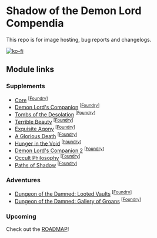 # Shadow of the Demon Lord Compendia

This repo is for image hosting, bug reports and changelogs.

[![ko-fi](https://ko-fi.com/img/githubbutton_sm.svg)](https://ko-fi.com/A0A6KSAKW)

## Module links

### Supplements

- [Core](https://www.drivethrurpg.com/product/434280/Shadow-of-the-Demon-Lord-Compendia-Core-for-Foundry-VTT?src=GitHub) <sup>[[Foundry](https://foundryvtt.com/packages/sdlc-1000)]</sup>
- [Demon Lord's Companion](https://www.drivethrurpg.com/product/437992/Shadow-of-the-Demon-Lord-Compendia-Demon-Lords-Companion-for-Foundry-VTT?src=GitHub) <sup>[[Foundry](https://foundryvtt.com/packages/sdlc-1001)]</sup>
- [Tombs of the Desolation](https://www.drivethrurpg.com/en/product/508650/Shadow-of-the-Demon-Lord-Compendia-Tombs-of-the-Desolation-for-Foundry-VTT?src=GitHub) <sup>[[Foundry](https://foundryvtt.com/packages/sdlc-1013)]</sup>
- [Terrible Beauty](https://www.drivethrurpg.com/en/product/479635/Shadow-of-the-Demon-Lord-Compendia-Terrible-Beauty-for-Foundry-VTT?src=GitHub) <sup>[[Foundry](https://foundryvtt.com/packages/sdlc-1014)]</sup>
- [Exquisite Agony](https://www.drivethrurpg.com/product/494509/Shadow-of-the-Demon-Lord-Compendia-Exquisite-Agony-for-Foundry-VTT?src=GitHub) <sup>[[Foundry](https://foundryvtt.com/packages/sdlc-1015)]</sup>
- [A Glorious Death](https://www.drivethrurpg.com/product/500707/Shadow-of-the-Demon-Lord-Compendia-A-Glorious-Death-for-Foundry-VTT?src=GitHub) <sup>[[Foundry](https://foundryvtt.com/packages/sdlc-1021)]</sup>
- [Hunger in the Void](https://www.drivethrurpg.com/product/467312/Shadow-of-the-Demon-Lord-Compendia-Hunger-in-the-Void-for-Foundry-VTT?src=GitHub) <sup>[[Foundry](https://foundryvtt.com/packages/sdlc-1024)]</sup>
- [Demon Lord's Companion 2](https://www.drivethrurpg.com/product/472618/Shadow-of-the-Demon-Lord-Compendia-Demon-Lord-s-Companion-2-for-Foundry-VTT?src=GitHub) <sup>[[Foundry](https://foundryvtt.com/packages/sdlc-1732)]</sup>
- [Occult Philosophy](https://www.drivethrurpg.com/product/452379/Shadow-of-the-Demon-Lord-Compendia-Occult-Philosophy-for-Foundry-VTT?src=GitHub) <sup>[[Foundry](https://foundryvtt.com/packages/sdlc-1912)]</sup>
- [Paths of Shadow](https://www.drivethrurpg.com/product/453756/Shadow-of-the-Demon-Lord-Compendia-Paths-of-Shadow-for-Foundry-VTT?src=GitHub) <sup>[[Foundry](https://foundryvtt.com/packages/sdlc-b482)]</sup>

### Adventures
- [Dungeon of the Damned: Looted Vaults](https://www.drivethrurpg.com/product/483516/Shadow-of-the-Demon-Lord-Compendia-Dungeon-of-the-Damned-Looted-Vaults-for-Foundry-VTT?src=GitHub) <sup>[[Foundry](https://foundryvtt.com/packages/sdlc-2310)]</sup>
- [Dungeon of the Damned: Gallery of Groans](https://www.drivethrurpg.com/product/487219/Shadow-of-the-Demon-Lord-Compendia-Dungeon-of-the-Damned-Gallery-of-Groans-for-Foundry-VTT?src=GitHub) <sup>[[Foundry](https://foundryvtt.com/packages/sdlc-2405)]</sup>

### Upcoming

Check out the [ROADMAP](https://github.com/juanferrer/sdlc/blob/main/ROADMAP.md)!
